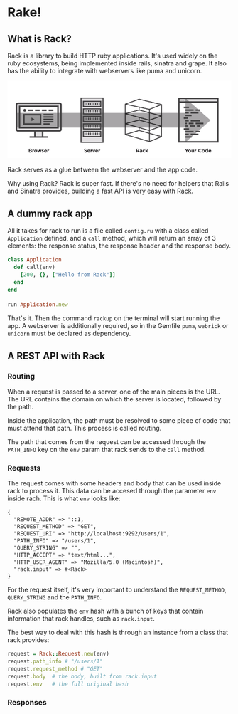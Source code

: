 # Rake!

## What is Rack?
Rack is a library to build HTTP ruby applications. It's used widely on the ruby ecosystems, being implemented inside rails, sinatra and grape. It also has the ability to integrate with webservers like puma and unicorn.

![](docs/web-request.png)

Rack serves as a glue between the webserver and the app code.

Why using Rack? Rack is super fast. If there's no need for helpers that Rails and Sinatra provides, building a fast API is very easy with Rack.

## A dummy rack app
All it takes for rack to run is a file called `config.ru` with a class called `Application` defined, and a `call` method, which will return an array of 3 elements: the response status, the response header and the response body.

```ruby
class Application
  def call(env)
    [200, {}, ["Hello from Rack"]]
  end
end

run Application.new
```

That's it. Then the command `rackup` on the terminal will start running the app. A webserver is additionally required, so in the Gemfile `puma`, `webrick` or `unicorn` must be declared as dependency.

## A REST API with Rack

### Routing
When a request is passed to a server, one of the main pieces is the URL. The URL contains the domain on which the server is located, followed by the path.

Inside the application, the path must be resolved to some piece of code that must attend that path. This process is called routing.

The path that comes from the request can be accessed through the `PATH_INFO` key on the `env` param that rack sends to the `call` method.

### Requests
The request comes with some headers and body that can be used inside rack to process it. This data can be accesed through the parameter `env` inside rach. This is what `env` looks like:
```
{
  "REMOTE_ADDR" => "::1,
  "REQUEST_METHOD" => "GET",
  "REQUEST_URI" => "http://localhost:9292/users/1",
  "PATH_INFO" => "/users/1",
  "QUERY_STRING" => "",
  "HTTP_ACCEPT" => "text/html...",
  "HTTP_USER_AGENT" => "Mozilla/5.0 (Macintosh)",
  "rack.input" => #<Rack>
}
```

For the request itself, it's very important to understand the `REQUEST_METHOD`, `QUERY_STRING` and the `PATH_INFO`.

Rack also populates the `env` hash with a bunch of keys that contain information that rack handles, such as `rack.input`.

The best way to deal with this hash is through an instance from a class that rack provides:
```ruby
request = Rack::Request.new(env)
request.path_info # "/users/1"
request.request_method # "GET"
request.body  # the body, built from rack.input
request.env   # the full original hash
```
### Responses
